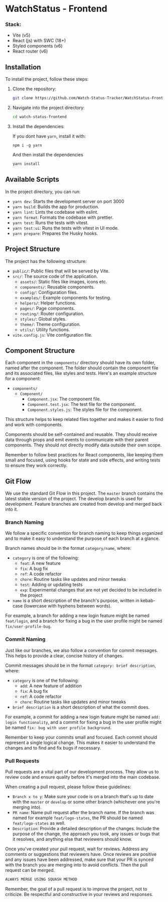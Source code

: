 # WatchStatus - Frontend

### Stack:

- Vite (v5)
- React (js) with SWC (18+)
- Styled components (v6)
- React router (v6)

## Installation

To install the project, follow these steps:

1. Clone the repository:

   ```sh
   git clone https://github.com/Watch-Status-Tracker/WatchStatus-Frontend
   ```

2. Navigate into the project directory:

   ```sh
   cd watch-status-frontend
   ```

3. Install the dependencies:

   If you dont have `yarn`, install it with:

   ```
   npm i -g yarn
   ```

   And then install the dependencies

   ```sh
   yarn install
   ```

## Available Scripts

In the project directory, you can run:

- `yarn dev`: Starts the development server on port 3000
- `yarn build`: Builds the app for production.
- `yarn lint`: Lints the codebase with eslint.
- `yarn format`: Formats the codebase with prettier.
- `yarn test`: Runs the tests with vitest.
- `yarn test:ui`: Runs the tests with vitest in UI mode.
- `yarn prepare`: Prepares the Husky hooks.

## Project Structure

The project has the following structure:

- `public/`: Public files that will be served by Vite.
- `src/`: The source code of the application.
  - `assets/`: Static files like images, icons etc.
  - `components/`: Reusable components.
  - `config/`: Configuration files.
  - `examples/`: Example components for testing.
  - `helpers/`: Helper functions.
  - `pages/`: Page components.
  - `routing/`: Router configuration.
  - `styles/`: Global styles.
  - `theme/`: Theme configuration.
  - `utils/`: Utility functions.
- `vite.config.js`: Vite configuration file.

## Component Structure

Each component in the `components/` directory should have its own folder, named after the component.
The folder should contain the component file and its associated files, like styles and tests. Here's
an example structure for a component:

- `components/`
  - `Component/`
    - `Component.jsx`: The component file.
    - `Component.test.jsx`: The test file for the component.
    - `Component.styles.js`: The styles file for the component.

This structure helps to keep related files together and makes it easier to find and work with
components.

Components should be self-contained and reusable. They should receive data through props and emit
events to communicate with their parent components. They should not directly modify data outside
their own scope.

Remember to follow best practices for React components, like keeping them small and focused, using
hooks for state and side effects, and writing tests to ensure they work correctly.

## Git Flow

We use the standard Git Flow in this project. The `master` branch contains the latest stable version
of the project. The develop branch is used for development. Feature branches are created from
develop and merged back into it.

### Branch Naming

We follow a specific convention for branch naming to keep things organized and to make it easy to
understand the purpose of each branch at a glance.

Branch names should be in the format `category/name`, where:

- `category` is one of the following:
  - `feat`: A new feature
  - `fix`: A bug fix
  - `ref`: A code refactor
  - `chore`: Routine tasks like updates and minor tweaks
  - `test`: Adding or updating tests
  - `exp`: Experimental changes that are not yet decided to be included in the project
- `name` is a short description of the branch's purpose, written in kebab-case (lowercase with
  hyphens between words).

For example, a branch for adding a new login feature might be named `feat/login`, and a branch for
fixing a bug in the user profile might be named `fix/user-profile-bug`.

### Commit Naming

Just like our branches, we also follow a convention for commit messages. This helps to provide a
clear, concise history of changes.

Commit messages should be in the format `category: brief description`, where:

- `category` is one of the following:
  - `add`: A new feature of addition
  - `fix`: A bug fix
  - `ref`: A code refactor
  - `chore`: Routine tasks like updates and minor tweaks
- `brief description` is a short description of what the commit does.

For example, a commit for adding a new login feature might be named `add: login functionality`, and
a commit for fixing a bug in the user profile might be named
`fix: bug with user profile background`.

Remember to keep your commits small and focused. Each commit should represent a single logical
change. This makes it easier to understand the changes and to find and fix bugs if necessary.

### Pull Requests

Pull requests are a vital part of our development process. They allow us to review code and ensure
quality before it's merged into the main codebase.

When creating a pull request, please follow these guidelines:

- `Branch x to y`: Make sure your code is on a branch that's up to date with the `master` or
  `develop` or some other branch (whichever one you're merging into).
- `PR name`: Name pull request after the branch name. If the branch was named for example
  `feat/logo-states`, the PR should be named `feat/logo-states` as well.
- `Description`: Provide a detailed description of the changes. Include the purpose of the change,
  the approach you took, any issues or bugs that it resolves, and anything else that reviewers
  should know.

Once you've created your pull request, wait for reviews. Address any comments or suggestions that
reviewers have. Once reviews are positive and any issues have been addressed, make sure that your PR
is synced with the branch you are merging into to avoid conflicts. Then the pull request can be
merged.

```js
ALWAYS MERGE USING SQUASH METHOD
```

Remember, the goal of a pull request is to improve the project, not to criticize. Be respectful and
constructive in your reviews and responses.
